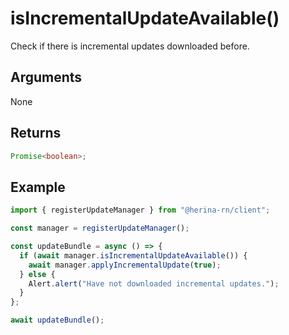 # isIncrementalUpdateAvailable()

Check if there is incremental updates downloaded before.

## Arguments

None

## Returns

```typescript
Promise<boolean>;
```

## Example

```typescript
import { registerUpdateManager } from "@herina-rn/client";

const manager = registerUpdateManager();

const updateBundle = async () => {
  if (await manager.isIncrementalUpdateAvailable()) {
    await manager.applyIncrementalUpdate(true);
  } else {
    Alert.alert("Have not downloaded incremental updates.");
  }
};

await updateBundle();
```
